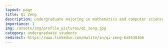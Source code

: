 ```yaml
---
layout: page
title: Qi Zeng
description: undergraduate majoring in mathematics and computer science
importance: 1
img: /assets/img/profile_pictures/qi_zeng.jpg
category: undergraduate students
redirect: https://www.linkedin.com/mwlite/in/qi-zeng-6a65381b6
---
```

